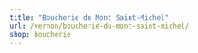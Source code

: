 ```yaml
---
title: "Boucherie du Mont Saint-Michel"
url: /vernon/boucherie-du-mont-saint-michel/
shop: boucherie
---
```


